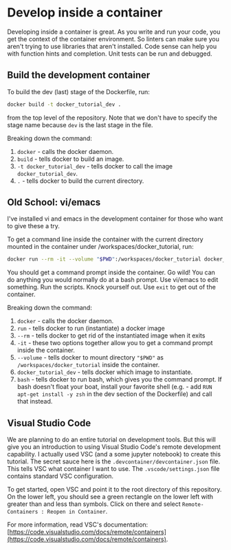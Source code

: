 # Develop inside a container

Developing inside a container is great. As you write and run your code, you
get the context of the container environment. So linters can make sure you
aren't trying to use libraries that aren't installed. Code sense can help
you with function hints and completion. Unit tests can be run and debugged.

## Build the development container

To build the dev (last) stage of the Dockerfile, run:

```bash
docker build -t docker_tutorial_dev .
```

from the top level of the repository. Note that we don't have to specify the
stage name because `dev` is the last stage in the file.

Breaking down the command:

1. `docker` - calls the docker daemon.
2. `build` - tells docker to build an image.
3. `-t docker_tutorial_dev` - tells docker to call the image
`docker_tutorial_dev`.
4. `.` - tells docker to build the current directory.

## Old School: vi/emacs

I've installed vi and emacs in the development container for those who want to
give these a try.

To get a command line inside the container with the current directory
mounted in the container under /workspaces/docker_tutorial, run:

```bash
docker run --rm -it --volume "$PWD":/workspaces/docker_tutorial docker_tutorial_dev bash
```

You should get a command prompt inside the container. Go wild! You can do
anything you would normally do at a bash prompt. Use vi/emacs to edit
something. Run the scripts. Knock yourself out. Use `exit` to get out of the
container.

Breaking down the command:

1. `docker` - calls the docker daemon.
2. `run` - tells docker to run (instantiate) a docker image
3. `--rm` - tells docker to get rid of the instantiated image when it exits
4. `-it` - these two options together allow you to get a command prompt inside
the container.
5. `--volume` - tells docker to mount directory `"$PWD"` as
`/workspaces/docker_tutorial` inside the container.
6. `docker_tutorial_dev` - tells docker which image to instantiate.
7. `bash` - tells docker to run bash, which gives you the command prompt. If
bash doesn't float your boat, install your favorite shell (e.g. -
add `RUN apt-get install -y zsh` in the dev section of the Dockerfile) and
call that instead.

## Visual Studio Code

We are planning to do an entire tutorial on development tools. But this will
give you an introduction to using Visual Studio Code's remote development
capability. I actually used VSC (and a some jupyter notebook) to
create this tutorial. The secret sauce here is the
`.devcontainer/devcontainer.json` file. This tells VSC what container I want to
use. The `.vscode/settings.json` file contains standard VSC configuration.

To get started, open VSC and point it to the root directory of this repository.
On the lower left, you should see a green rectangle on the lower left with
greater than and less than symbols. Click on there and select
`Remote-Containers : Reopen in Container`.

For more information, read VSC's documentation:
[https://code.visualstudio.com/docs/remote/containers](https://code.visualstudio.com/docs/remote/containers).
